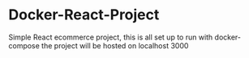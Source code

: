 # Docker-React-Project

Simple React ecommerce project, this is all set up to run with docker-compose
the project will be hosted on localhost 3000
